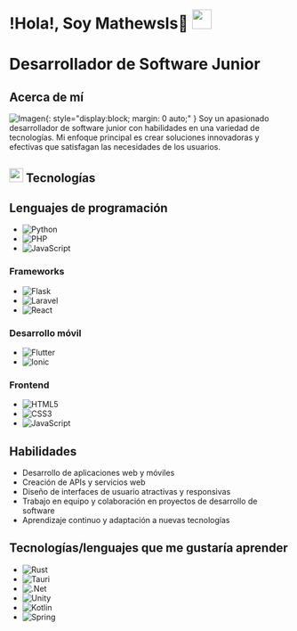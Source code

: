 
# !Hola!, Soy Mathewsls🛜 <img src="https://media.giphy.com/media/hvRJCLFzcasrR4ia7z/giphy.gif" width="35">
# Desarrollador de Software Junior 
## Acerca de mí
![Imagen](){: style="display:block; margin: 0 auto;" }
Soy un apasionado desarrollador de software junior con habilidades en una variedad de tecnologías. Mi enfoque principal es crear soluciones innovadoras y efectivas que satisfagan las necesidades de los usuarios.

## <img src="https://media2.giphy.com/media/QssGEmpkyEOhBCb7e1/giphy.gif?cid=ecf05e47a0n3gi1bfqntqmob8g9aid1oyj2wr3ds3mg700bl&rid=giphy.gif" width ="25"> Tecnologías
## Lenguajes de programación

* ![Python](https://img.shields.io/badge/python-3670A0?style=for-the-badge&logo=python&logoColor=ffdd54)
* ![PHP](https://img.shields.io/badge/php-%23777BB4.svg?style=for-the-badge&logo=php&logoColor=white)
* ![JavaScript](https://img.shields.io/badge/javascript-%23323330.svg?style=for-the-badge&logo=javascript&logoColor=%23F7DF1E)

### Frameworks

* ![Flask](https://img.shields.io/badge/flask-%23000.svg?style=for-the-badge&logo=flask&logoColor=white)
* ![Laravel](https://img.shields.io/badge/laravel-%23FF2D20.svg?style=for-the-badge&logo=laravel&logoColor=white)
* ![React](https://img.shields.io/badge/react-%2320232a.svg?style=for-the-badge&logo=react&logoColor=%2361DAFB)

### Desarrollo móvil

* ![Flutter](https://img.shields.io/badge/Flutter-%2302569B.svg?style=for-the-badge&logo=Flutter&logoColor=white)
* ![Ionic](https://img.shields.io/badge/Ionic-%233880FF.svg?style=for-the-badge&logo=Ionic&logoColor=white)

### Frontend

* ![HTML5](https://img.shields.io/badge/html5-%23E34F26.svg?style=for-the-badge&logo=html5&logoColor=white)
* ![CSS3](https://img.shields.io/badge/css3-%231572B6.svg?style=for-the-badge&logo=css3&logoColor=white)
* ![JavaScript](https://img.shields.io/badge/javascript-%23323330.svg?style=for-the-badge&logo=javascript&logoColor=%23F7DF1E)


## Habilidades


* Desarrollo de aplicaciones web y móviles
* Creación de APIs y servicios web
* Diseño de interfaces de usuario atractivas y responsivas
* Trabajo en equipo y colaboración en proyectos de desarrollo de software
* Aprendizaje continuo y adaptación a nuevas tecnologías

## Tecnologías/lenguajes que me gustaría aprender
* ![Rust](https://img.shields.io/badge/rust-%23000000.svg?style=for-the-badge&logo=rust&logoColor=white)
* ![Tauri](https://img.shields.io/badge/tauri-%2324C8DB.svg?style=for-the-badge&logo=tauri&logoColor=%23FFFFFF)
* ![.Net](https://img.shields.io/badge/.NET-5C2D91?style=for-the-badge&logo=.net&logoColor=white)
* ![Unity](https://img.shields.io/badge/unity-%23000000.svg?style=for-the-badge&logo=unity&logoColor=white)
* ![Kotlin](https://img.shields.io/badge/kotlin-%237F52FF.svg?style=for-the-badge&logo=kotlin&logoColor=white)
* ![Spring](https://img.shields.io/badge/spring-%236DB33F.svg?style=for-the-badge&logo=spring&logoColor=white)
